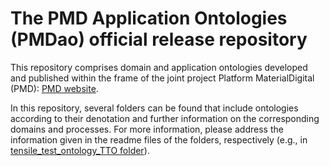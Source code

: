 # The PMD Application Ontologies (PMDao) official release repository

This repository comprises domain and application ontologies developed and published within the frame of the joint project Platform MaterialDigital (PMD): [PMD website](https://materialdigital.de/).

In this repository, several folders can be found that include ontologies according to their denotation and further information on the corresponding domains and processes.
For more information, please address the information given in the readme files of the folders, respectively (e.g., in [tensile_test_ontology_TTO folder](https://github.com/materialdigital/application-ontologies/tree/main/tensile_test_ontology_TTO)).

